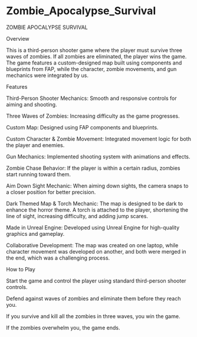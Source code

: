 # Zombie_Apocalypse_Survival

ZOMBIE APOCALYPSE SURVIVAL

Overview

This is a third-person shooter game where the player must survive three waves of zombies. If all zombies are eliminated, the player wins the game. The game features a custom-designed map built using components and blueprints from FAP, while the character, zombie movements, and gun mechanics were integrated by us.

Features

Third-Person Shooter Mechanics: Smooth and responsive controls for aiming and shooting.

Three Waves of Zombies: Increasing difficulty as the game progresses.

Custom Map: Designed using FAP components and blueprints.

Custom Character & Zombie Movement: Integrated movement logic for both the player and enemies.

Gun Mechanics: Implemented shooting system with animations and effects.

Zombie Chase Behavior: If the player is within a certain radius, zombies start running toward them.

Aim Down Sight Mechanic: When aiming down sights, the camera snaps to a closer position for better precision.

Dark Themed Map & Torch Mechanic: The map is designed to be dark to enhance the horror theme. A torch is attached to the player, shortening the line of sight, increasing difficulty, and adding jump scares.

Made in Unreal Engine: Developed using Unreal Engine for high-quality graphics and gameplay.

Collaborative Development: The map was created on one laptop, while character movement was developed on another, and both were merged in the end, which was a challenging process.

How to Play

Start the game and control the player using standard third-person shooter controls.

Defend against waves of zombies and eliminate them before they reach you.

If you survive and kill all the zombies in three waves, you win the game.

If the zombies overwhelm you, the game ends.
